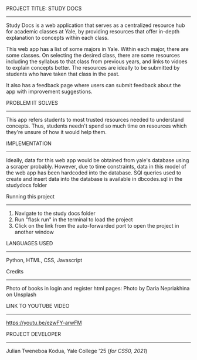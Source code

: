 PROJECT TITLE: STUDY DOCS
***********
Study Docs is a web application that serves as a centralized resource hub for academic classes at Yale, by providing resources that offer in-depth explanation to concepts within each class.

This web app has a list of some majors in Yale. Within each major, there are some classes. On selecting the desired class, there are some resources including the syllabus to that class from previous years, and links to vidoes to explain concepts better. The resources are ideally to be submitted by students who have taken that class in the past.

It also has a feedback page where users can submit feedback about the app with improvement suggestions.


PROBLEM IT SOLVES
******************
This app refers students to most trusted resources needed to understand concepts. Thus, students needn't spend so much time on resources which they're unsure of how it would help them.

IMPLEMENTATION
**************
Ideally, data for this web app would be obtained from yale's database using a scraper probably. However, due to time constraints, data in this model of the web app has been hardcoded into the database. SQl queries used to create and insert data into the database is available in dbcodes.sql in the studydocs folder

Running this project
*********************
1. Navigate to the study docs folder
2. Run "flask run" in the terminal to load the project
3. Click on the link from the auto-forwarded port to open the project in another window


LANGUAGES USED
***************
Python, HTML, CSS, Javascript


Credits
*******
Photo of books in login and register html pages: Photo by Daria Nepriakhina on Unsplash


LINK TO YOUTUBE VIDEO
*********************
https://youtu.be/ezwFY-arwFM


PROJECT DEVELOPER
*****************
Julian Tweneboa Kodua, Yale College '25 (*for CS50, 2021*)